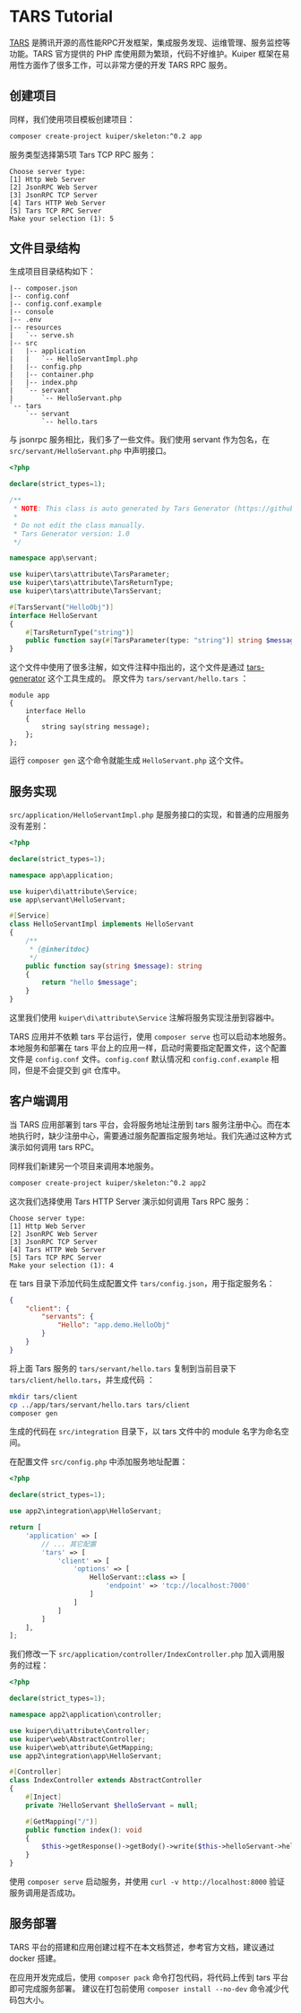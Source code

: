 # TARS Tutorial

[TARS](https://github.com/TarsCloud/Tars/blob/master/README.zh.md) 是腾讯开源的高性能RPC开发框架，集成服务发现、运维管理、服务监控等功能。TARS 官方提供的 PHP 库使用颇为繁琐，代码不好维护。Kuiper 框架在易用性方面作了很多工作，可以非常方便的开发 TARS RPC 服务。

## 创建项目

同样，我们使用项目模板创建项目：

```bash
composer create-project kuiper/skeleton:^0.2 app
```

服务类型选择第5项 Tars TCP RPC 服务：

```
Choose server type: 
[1] Http Web Server
[2] JsonRPC Web Server
[3] JsonRPC TCP Server
[4] Tars HTTP Web Server
[5] Tars TCP RPC Server
Make your selection (1): 5
```

## 文件目录结构

生成项目目录结构如下：

```
|-- composer.json
|-- config.conf
|-- config.conf.example
|-- console
|-- .env
|-- resources
|   `-- serve.sh
|-- src
|   |-- application
|   |   `-- HelloServantImpl.php
|   |-- config.php
|   |-- container.php
|   |-- index.php
|   `-- servant
|       `-- HelloServant.php
`-- tars
    `-- servant
        `-- hello.tars
```

与 jsonrpc 服务相比，我们多了一些文件。我们使用 servant 作为包名，在 `src/servant/HelloServant.php` 中声明接口。

```php
<?php

declare(strict_types=1);

/**
 * NOTE: This class is auto generated by Tars Generator (https://github.com/wenbinye/tars-generator).
 *
 * Do not edit the class manually.
 * Tars Generator version: 1.0
 */

namespace app\servant;

use kuiper\tars\attribute\TarsParameter;
use kuiper\tars\attribute\TarsReturnType;
use kuiper\tars\attribute\TarsServant;

#[TarsServant("HelloObj")]
interface HelloServant
{
    #[TarsReturnType("string")]
    public function say(#[TarsParameter(type: "string")] string $message): string;
}
```

这个文件中使用了很多注解，如文件注释中指出的，这个文件是通过 [tars-generator](https://github.com/wenbinye/tars-generator) 这个工具生成的。
原文件为 `tars/servant/hello.tars` ：

```
module app
{
    interface Hello
    {
        string say(string message);
    };
};
```

运行 `composer gen` 这个命令就能生成 `HelloServant.php` 这个文件。

## 服务实现

`src/application/HelloServantImpl.php` 是服务接口的实现，和普通的应用服务没有差别：

```php
<?php

declare(strict_types=1);

namespace app\application;

use kuiper\di\attribute\Service;
use app\servant\HelloServant;

#[Service]
class HelloServantImpl implements HelloServant
{
    /**
     * {@inheritdoc}
     */
    public function say(string $message): string
    {
        return "hello $message";
    }
}
```

这里我们使用 `kuiper\di\attribute\Service` 注解将服务实现注册到容器中。

TARS 应用并不依赖 tars 平台运行，使用 `composer serve` 也可以启动本地服务。本地服务和部署在 tars 平台上的应用一样，启动时需要指定配置文件，这个配置文件是 `config.conf` 文件。`config.conf` 默认情况和 `config.conf.example` 相同，但是不会提交到 git 仓库中。

## 客户端调用

当 TARS 应用部署到 tars 平台，会将服务地址注册到 tars 服务注册中心。而在本地执行时，缺少注册中心，需要通过服务配置指定服务地址。我们先通过这种方式演示如何调用 tars RPC。

同样我们新建另一个项目来调用本地服务。


```bash
composer create-project kuiper/skeleton:^0.2 app2
```

这次我们选择使用 Tars HTTP Server 演示如何调用 Tars RPC 服务：

```
Choose server type: 
[1] Http Web Server
[2] JsonRPC Web Server
[3] JsonRPC TCP Server
[4] Tars HTTP Web Server
[5] Tars TCP RPC Server
Make your selection (1): 4
```

在 tars 目录下添加代码生成配置文件 `tars/config.json`，用于指定服务名：

```json
{
    "client": {
        "servants": {
            "Hello": "app.demo.HelloObj"
        }
    }
}
```

将上面 Tars 服务的  `tars/servant/hello.tars` 复制到当前目录下 `tars/client/hello.tars`，并生成代码 ：

```bash
mkdir tars/client
cp ../app/tars/servant/hello.tars tars/client
composer gen
```

生成的代码在 `src/integration` 目录下，以 tars 文件中的 module 名字为命名空间。

在配置文件 `src/config.php` 中添加服务地址配置：

```php
<?php

declare(strict_types=1);

use app2\integration\app\HelloServant;

return [
    'application' => [
        // ... 其它配置
        'tars' => [
            'client' => [
                'options' => [
                    HelloServant::class => [
                        'endpoint' => 'tcp://localhost:7000'
                    ]
                ]
            ]
        ]
    ],
];
```

我们修改一下 `src/application/controller/IndexController.php` 加入调用服务的过程：

```php
<?php

declare(strict_types=1);

namespace app2\application\controller;

use kuiper\di\attribute\Controller;
use kuiper\web\AbstractController;
use kuiper\web\attribute\GetMapping;
use app2\integration\app\HelloServant;

#[Controller]
class IndexController extends AbstractController
{
    #[Inject] 
    private ?HelloServant $helloServant = null;

    #[GetMapping("/")]
    public function index(): void
    {
        $this->getResponse()->getBody()->write($this->helloServant->hello("kuiper"));
    }
}
```

使用 `composer serve` 启动服务，并使用 `curl -v http://localhost:8000` 验证服务调用是否成功。

## 服务部署

TARS 平台的搭建和应用创建过程不在本文档赘述，参考官方文档，建议通过 docker 搭建。

在应用开发完成后，使用 `composer pack` 命令打包代码，将代码上传到 tars 平台即可完成服务部署。
建议在打包前使用 `composer install --no-dev` 命令减少代码包大小。
